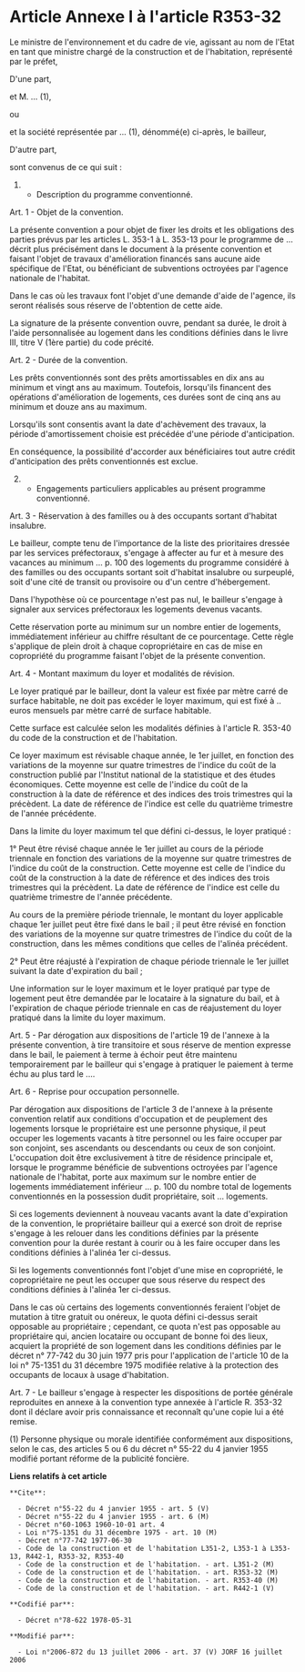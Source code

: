 # Article Annexe I à l'article R353-32

Le ministre de l'environnement et du cadre de vie, agissant au nom de l'Etat en tant que ministre chargé de la construction
et de l'habitation, représenté par le préfet,

D'une part,

et M. ... (1),

ou

et la société représentée par ... (1), dénommé(e) ci-après, le bailleur,

D'autre part,

sont convenus de ce qui suit :

1. - Description du programme conventionné.

Art. 1 - Objet de la convention.

La présente convention a pour objet de fixer les droits et les obligations des parties prévus par les articles L. 353-1 à L.
353-13 pour le programme de ... décrit plus précisément dans le document à la présente convention et faisant l'objet de
travaux d'amélioration financés sans aucune aide spécifique de l'Etat, ou bénéficiant de subventions octroyées par l'agence
nationale de l'habitat.

Dans le cas où les travaux font l'objet d'une demande d'aide de l'agence, ils seront réalisés sous réserve de l'obtention de
cette aide.

La signature de la présente convention ouvre, pendant sa durée, le droit à l'aide personnalisée au logement dans les
conditions définies dans le livre III, titre V (1ère partie) du code précité.

Art. 2 - Durée de la convention.

Les prêts conventionnés sont des prêts amortissables en dix ans au minimum et vingt ans au maximum. Toutefois, lorsqu'ils
financent des opérations d'amélioration de logements, ces durées sont de cinq ans au minimum et douze ans au maximum.

Lorsqu'ils sont consentis avant la date d'achèvement des travaux, la période d'amortissement choisie est précédée d'une
période d'anticipation.

En conséquence, la possibilité d'accorder aux bénéficiaires tout autre crédit d'anticipation des prêts conventionnés est
exclue.

2. - Engagements particuliers applicables au présent programme conventionné.

Art. 3 - Réservation à des familles ou à des occupants sortant d'habitat insalubre.

Le bailleur, compte tenu de l'importance de la liste des prioritaires dressée par les services préfectoraux, s'engage à
affecter au fur et à mesure des vacances au minimum ... p. 100 des logements du programme considéré à des familles ou des
occupants sortant soit d'habitat insalubre ou surpeuplé, soit d'une cité de transit ou provisoire ou d'un centre
d'hébergement.

Dans l'hypothèse où ce pourcentage n'est pas nul, le bailleur s'engage à signaler aux services préfectoraux les logements
devenus vacants.

Cette réservation porte au minimum sur un nombre entier de logements, immédiatement inférieur au chiffre résultant de ce
pourcentage. Cette règle s'applique de plein droit à chaque copropriétaire en cas de mise en copropriété du programme faisant
l'objet de la présente convention.

Art. 4 - Montant maximum du loyer et modalités de révision.

Le loyer pratiqué par le bailleur, dont la valeur est fixée par mètre carré de surface habitable, ne doit pas excéder le
loyer maximum, qui est fixé à .. euros mensuels par mètre carré de surface habitable.

Cette surface est calculée selon les modalités définies à l'article R. 353-40 du code de la construction et de l'habitation.

Ce loyer maximum est révisable chaque année, le 1er juillet, en fonction des variations de la moyenne sur quatre trimestres
de l'indice du coût de la construction publié par l'Institut national de la statistique et des études économiques. Cette
moyenne est celle de l'indice du coût de la construction à la date de référence et des indices des trois trimestres qui la
précèdent. La date de référence de l'indice est celle du quatrième trimestre de l'année précédente.

Dans la limite du loyer maximum tel que défini ci-dessus, le loyer pratiqué :

1° Peut être révisé chaque année le 1er juillet au cours de la période triennale en fonction des variations de la moyenne sur
quatre trimestres de l'indice du coût de la construction. Cette moyenne est celle de l'indice du coût de la construction à la
date de référence et des indices des trois trimestres qui la précèdent. La date de référence de l'indice est celle du
quatrième trimestre de l'année précédente.

Au cours de la première période triennale, le montant du loyer applicable chaque 1er juillet peut être fixé dans le bail ; il
peut être révisé en fonction des variations de la moyenne sur quatre trimestres de l'indice du coût de la construction, dans
les mêmes conditions que celles de l'alinéa précédent.

2° Peut être réajusté à l'expiration de chaque période triennale le 1er juillet suivant la date d'expiration du bail ;

Une information sur le loyer maximum et le loyer pratiqué par type de logement peut être demandée par le locataire à la
signature du bail, et à l'expiration de chaque période triennale en cas de réajustement du loyer pratiqué dans la limite du
loyer maximum.

Art. 5 - Par dérogation aux dispositions de l'article 19 de l'annexe à la présente convention, à tire transitoire et sous
réserve de mention expresse dans le bail, le paiement à terme à échoir peut être maintenu temporairement par le bailleur qui
s'engage à pratiquer le paiement à terme échu au plus tard le ....

Art. 6 - Reprise pour occupation personnelle.

Par dérogation aux dispositions de l'article 3 de l'annexe à la présente convention relatif aux conditions d'occupation et de
peuplement des logements lorsque le propriétaire est une personne physique, il peut occuper les logements vacants à titre
personnel ou les faire occuper par son conjoint, ses ascendants ou descendants ou ceux de son conjoint. L'occupation doit
être exclusivement à titre de résidence principale et, lorsque le programme bénéficie de subventions octroyées par l'agence
nationale de l'habitat, porte aux maximum sur le nombre entier de logements immédiatement inférieur ... p. 100 du nombre
total de logements conventionnés en la possession dudit propriétaire, soit ... logements.

Si ces logements deviennent à nouveau vacants avant la date d'expiration de la convention, le propriétaire bailleur qui a
exercé son droit de reprise s'engage à les relouer dans les conditions définies par la présente convention pour la durée
restant à courir ou à les faire occuper dans les conditions définies à l'alinéa 1er ci-dessus.

Si les logements conventionnés font l'objet d'une mise en copropriété, le copropriétaire ne peut les occuper que sous réserve
du respect des conditions définies à l'alinéa 1er ci-dessus.

Dans le cas où certains des logements conventionnés feraient l'objet de mutation à titre gratuit ou onéreux, le quota défini
ci-dessus serait opposable au propriétaire ; cependant, ce quota n'est pas opposable au propriétaire qui, ancien locataire ou
occupant de bonne foi des lieux, acquiert la propriété de son logement dans les conditions définies par le décret n° 77-742
du 30 juin 1977 pris pour l'application de l'article 10 de la loi n° 75-1351 du 31 décembre 1975 modifiée relative à la
protection des occupants de locaux à usage d'habitation.

Art. 7 - Le bailleur s'engage à respecter les dispositions de portée générale reproduites en annexe à la convention type
annexée à l'article R. 353-32 dont il déclare avoir pris connaissance et reconnaît qu'une copie lui a été remise.

(1) Personne physique ou morale identifiée conformément aux dispositions, selon le cas, des articles 5 ou 6 du décret n°
55-22 du 4 janvier 1955 modifié portant réforme de la publicité foncière.

**Liens relatifs à cet article**

	**Cite**:

	  - Décret n°55-22 du 4 janvier 1955 - art. 5 (V)
	  - Décret n°55-22 du 4 janvier 1955 - art. 6 (M)
	  - Décret n°60-1063 1960-10-01 art. 4
	  - Loi n°75-1351 du 31 décembre 1975 - art. 10 (M)
	  - Décret n°77-742 1977-06-30
	  - Code de la construction et de l'habitation L351-2, L353-1 à L353-13, R442-1, R353-32, R353-40
	  - Code de la construction et de l'habitation. - art. L351-2 (M)
	  - Code de la construction et de l'habitation. - art. R353-32 (M)
	  - Code de la construction et de l'habitation. - art. R353-40 (M)
	  - Code de la construction et de l'habitation. - art. R442-1 (V)

	**Codifié par**:

	  - Décret n°78-622 1978-05-31

	**Modifié par**:

	  - Loi n°2006-872 du 13 juillet 2006 - art. 37 (V) JORF 16 juillet 2006
